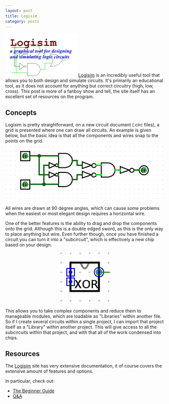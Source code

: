 ```yaml
---
layout: post
title: Logisim
category: posts
---
```

![Logisim](/images/logisim-header.png)
[Logisim](http://ozark.hendrix.edu/~burch/logisim/index.html)
is an incredibly useful tool that allows you to both design and simulate
circuits. It's primarily an educational tool, as it does not account for anything
but correct circuitry (high, low, cross). This post is more of a fanboy show and
tell, the site itself has an excellent set of resources on the program.

## Concepts

Logisim is pretty straightforward, on a new circuit document (.circ files), a
grid is presented where one can draw all circuits. An example is given below,
but the basic idea is that all the components and wires snap to the points on the
grid.
![XOR](/images/XOR.png)

All wires are drawn at 90 degree angles, which can cause some problems when
the easiest or most elegant design requires a horizontal wire.

One of the better features is the ability to drag and drop the components onto
the grid. Although this is a double edged sword, as this is the only way to place
anything but wire. Even further though, once you have finished a circuit you can
turn it into a "subcircuit", which is effectively a new chip based on your design:

<p align="center">
   <img src="/images/XOR-chip.png" />
</p>

This allows you to take complex components and reduce them to manageable modules,
which are loadable as "Libraries" within another file. So if I create several
circuits within a single project, I can import that project itself as a "Library"
within another project. This will give access to all the subcircuits within that
project, and with that all of the work condensed into chips.

## Resources

The [Logisim](http://ozark.hendrix.edu/~burch/logisim/index.html) site has very 
extensive documentation, it of course covers the extensive amount of features and 
options.

In particular, check out:

* [The Beginner Guide](http://ozark.hendrix.edu/~burch/logisim/docs/2.7/en/html/guide/index.html)
* [Q&A](http://ozark.hendrix.edu/~burch/logisim/qanda.html)
